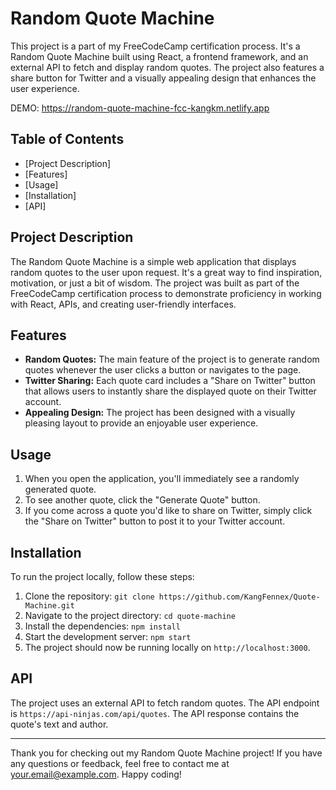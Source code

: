 # Random Quote Machine

This project is a part of my FreeCodeCamp certification process. It's a Random Quote Machine built using React, a frontend framework, and an external API to fetch and display random quotes. The project also features a share button for Twitter and a visually appealing design that enhances the user experience.

DEMO: https://random-quote-machine-fcc-kangkm.netlify.app

## Table of Contents

- [Project Description]
- [Features]
- [Usage]
- [Installation]
- [API]

## Project Description

The Random Quote Machine is a simple web application that displays random quotes to the user upon request. It's a great way to find inspiration, motivation, or just a bit of wisdom. The project was built as part of the FreeCodeCamp certification process to demonstrate proficiency in working with React, APIs, and creating user-friendly interfaces.

## Features

- **Random Quotes:** The main feature of the project is to generate random quotes whenever the user clicks a button or navigates to the page.
- **Twitter Sharing:** Each quote card includes a "Share on Twitter" button that allows users to instantly share the displayed quote on their Twitter account.
- **Appealing Design:** The project has been designed with a visually pleasing layout to provide an enjoyable user experience.

## Usage

1. When you open the application, you'll immediately see a randomly generated quote.
2. To see another quote, click the "Generate Quote" button.
3. If you come across a quote you'd like to share on Twitter, simply click the "Share on Twitter" button to post it to your Twitter account.

## Installation

To run the project locally, follow these steps:

1. Clone the repository: `git clone https://github.com/KangFennex/Quote-Machine.git`
2. Navigate to the project directory: `cd quote-machine`
3. Install the dependencies: `npm install`
4. Start the development server: `npm start`
5. The project should now be running locally on `http://localhost:3000`.

## API

The project uses an external API to fetch random quotes. The API endpoint is `https://api-ninjas.com/api/quotes`. The API response contains the quote's text and author.

---

Thank you for checking out my Random Quote Machine project! If you have any questions or feedback, feel free to contact me at your.email@example.com. Happy coding!
